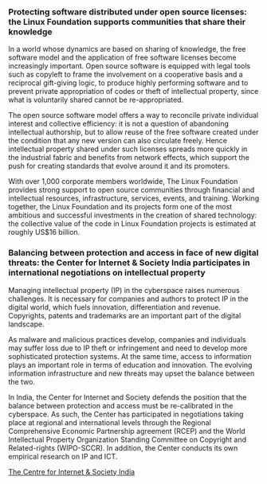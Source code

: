 ### Protecting software distributed under open source licenses: the Linux Foundation supports communities that share their knowledge

In a world whose dynamics are based on sharing of knowledge, the free software model and the application of free software licenses become increasingly important. Open source software is equipped with legal tools such as copyleft to frame the involvement on a cooperative basis and a reciprocal gift-giving logic, to produce highly performing software and to prevent private appropriation of codes or theft of intellectual property, since what is voluntarily shared cannot be re-appropriated.

The open source software model offers a way to reconcile private individual interest and collective efficiency: it is not a question of abandoning intellectual authorship, but to allow reuse of the free software created under the condition that any new version can also circulate freely.
Hence intellectual property shared under such licenses spreads more quickly in the industrial fabric and benefits from network effects, which support the push for creating standards that evolve around it and its promoters.

With over 1,000 corporate members worldwide, The Linux Foundation provides strong support to open source communities through financial and intellectual resources, infrastructure, services, events, and training. Working together, the Linux Foundation and its projects form one of the most ambitious and successful investments in the creation of shared technology: the collective value of the code in Linux Foundation projects is estimated at roughly US$16 billion.

### Balancing between protection and access in face of new digital threats: the Center for Internet & Society India participates in international negotiations on intellectual property

Managing intellectual property (IP) in the cyberspace raises numerous challenges. It is necessary for companies and authors to protect IP in the digital world, which fuels innovation, differentiation and revenue. Copyrights, patents and trademarks are an important part of the digital landscape.

As malware and malicious practices develop, companies and individuals may suffer loss due to IP theft or infringement and need to develop more sophisticated protection systems. At the same time, access to information plays an important role in terms of education and innovation. The evolving information infrastructure and new threats may upset the balance between the two.

In India, the Center for Internet and Society defends the position that the balance between protection and access must be re-calibrated in the cyberspace. As such, the Center has participated in negotiations taking place at regional and international levels through the Regional Comprehensive Economic Partnership agreement (RCEP) and the World Intellectual Property Organization Standing Committee on Copyright and Related-rights (WIPO-SCCR). In addition, the Center conducts its own empirical research on IP and ICT.

[The Centre for Internet & Society India](https://cis-india.org/)

